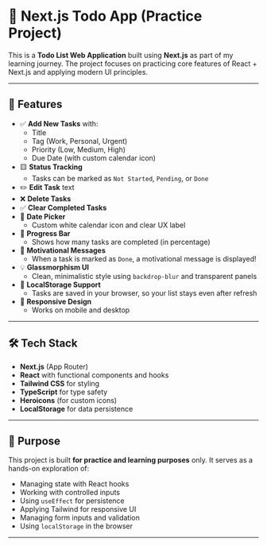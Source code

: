 # 📝 Next.js Todo App (Practice Project)

This is a **Todo List Web Application** built using **Next.js** as part of my learning journey. The project focuses on practicing core features of React + Next.js and applying modern UI principles.

---

## 🚀 Features

- ✅ **Add New Tasks** with:
  - Title
  - Tag (Work, Personal, Urgent)
  - Priority (Low, Medium, High)
  - Due Date (with custom calendar icon)
- 🟨 **Status Tracking**
  - Tasks can be marked as `Not Started`, `Pending`, or `Done`
- ✏️ **Edit Task** text
- ❌ **Delete Tasks**
- ✅ **Clear Completed Tasks**
- 📅 **Date Picker**
  - Custom white calendar icon and clear UX label
- 🎯 **Progress Bar**
  - Shows how many tasks are completed (in percentage)
- 💬 **Motivational Messages**
  - When a task is marked as `Done`, a motivational message is displayed!
- 💡 **Glassmorphism UI**
  - Clean, minimalistic style using `backdrop-blur` and transparent panels
- 🧠 **LocalStorage Support**
  - Tasks are saved in your browser, so your list stays even after refresh
- 📱 **Responsive Design**
  - Works on mobile and desktop

---

## 🛠️ Tech Stack

- **Next.js** (App Router)
- **React** with functional components and hooks
- **Tailwind CSS** for styling
- **TypeScript** for type safety
- **Heroicons** (for custom icons)
- **LocalStorage** for data persistence

---

## 🧪 Purpose

This project is built **for practice and learning purposes** only. It serves as a hands-on exploration of:
- Managing state with React hooks
- Working with controlled inputs
- Using `useEffect` for persistence
- Applying Tailwind for responsive UI
- Managing form inputs and validation
- Using `localStorage` in the browser

---
